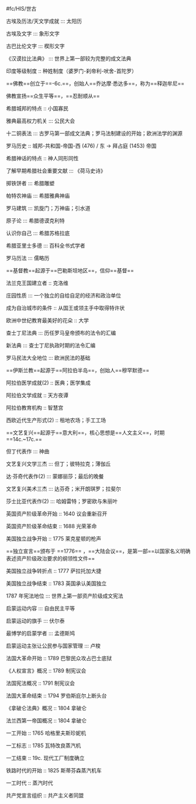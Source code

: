 #fc/HIS/世古

古埃及历法/天文学成就 ::: 太阳历 <!--SR:!2025-07-01,9,250!2025-06-24,2,226-->

古埃及文字 ::: 象形文字 <!--SR:!2025-07-01,9,250!2025-06-27,5,246-->

古巴比伦文字 ::: 楔形文字 <!--SR:!2025-06-30,8,250!2025-06-27,5,249-->

《汉谟拉比法典》 ::: 世界上第一部较为完整的成文法典 <!--SR:!2025-06-27,5,246!2025-06-27,5,246-->

印度等级制度 :: 种姓制度（婆罗门-刹帝利-吠舍-首陀罗） <!--SR:!2025-06-27,5,246-->

==佛教==创立于==-6c.==，创始人==乔达摩·悉达多==，称为==释迦牟尼== <!--SR:!2025-06-27,5,246!2025-06-23,1,206!2025-06-23,1,229!2025-06-27,5,246-->

佛教宣扬==众生平等==，==忍耐顺从== <!--SR:!2025-06-27,5,249!2025-06-27,5,246-->

希腊城邦的特点 :: 小国寡民 <!--SR:!2025-06-27,5,246-->

雅典最高权力机关 ::: 公民大会 <!--SR:!2025-06-27,5,249!2025-06-30,8,250-->

十二铜表法 ::: 古罗马第一部成文法典；罗马法制建设的开始；欧洲法学的渊源 <!--SR:!2025-06-27,5,246!2025-06-23,1,226-->

罗马历史 :: 城邦-共和国-帝国-西 (476) / 东 -> 拜占庭 (1453) 帝国 <!--SR:!2025-06-27,5,246-->

希腊神话的特点 :: 神人同形同性 <!--SR:!2025-06-27,5,246-->

了解早期希腊社会重要文献 ::: 《荷马史诗》 <!--SR:!2025-06-27,5,249!2025-06-23,1,226-->

掷铁饼者 ::: 希腊雕塑 <!--SR:!2025-06-30,8,250!2025-07-01,9,250-->

帕特农神庙 ::: 希腊雅典神庙 <!--SR:!2025-06-27,5,249!2025-06-27,5,229-->

罗马建筑 ::: 凯旋门；万神庙；引水道 <!--SR:!2025-06-27,5,230!2025-06-27,5,249-->

原子论 ::: 希腊德谟克利特 <!--SR:!2025-06-27,5,246!2025-06-30,8,250-->

认识你自己 ::: 希腊苏格拉底 <!--SR:!2025-06-27,5,246!2025-06-27,5,246-->

希腊亚里士多德 ::: 百科全书式学者 <!--SR:!2025-06-27,5,249!2025-06-27,5,229-->

罗马历法 ::: 儒略历 <!--SR:!2025-06-27,5,246!2025-06-27,5,249-->

==基督教==起源于==巴勒斯坦地区==，信仰==基督== <!--SR:!2025-06-27,5,249!2025-06-29,7,250!2025-06-27,5,249-->

法兰克王国建立者 :: 克洛维 <!--SR:!2025-06-27,5,249-->

庄园性质 ::: 一个独立的自给自足的经济和政治单位 <!--SR:!2025-06-29,7,250!2025-06-27,5,246-->

成为自治城市的条件 :: 从国王或领主手中取得特许状 <!--SR:!2025-06-27,5,249-->

欧洲中世纪教育最美好的花朵 :: 大学 <!--SR:!2025-06-27,5,249-->

查士丁尼法典 ::: 历任罗马皇帝颁布的法令的汇编 <!--SR:!2025-06-27,5,249!2025-06-27,5,246-->

新法典 ::: 查士丁尼执政时期的法令汇编 <!--SR:!2025-06-27,5,246!2025-06-27,5,246-->

罗马民法大全地位 ::: 欧洲民法的基础 <!--SR:!2025-06-27,5,229!2025-06-23,4,270-->

==伊斯兰教==起源于==阿拉伯半岛==，创始人==穆罕默德== <!--SR:!2025-06-27,5,246!2025-06-23,1,189!2025-06-27,5,249-->

阿拉伯医学成就(2) :: 医典；医学集成 <!--SR:!2025-06-27,5,229-->

阿拉伯文学成就 :: 天方夜谭 <!--SR:!2025-06-27,5,249-->

阿拉伯教育机构 :: 智慧宫 <!--SR:!2025-06-27,5,246-->

西欧近代生产形式(2) :: 租地农场；手工工场 <!--SR:!2025-06-29,7,250-->

==文艺复兴==起源于==意大利==，核心思想是==人文主义==，时期==14c.~17c.== <!--SR:!2025-06-27,5,249!2025-06-27,5,246!2025-06-27,5,249!2025-06-29,7,250-->

但丁代表作 ::: 神曲 <!--SR:!2025-06-27,5,246!2025-06-30,8,250-->

文艺复兴文学三杰 ::: 但丁；彼特拉克；薄伽丘 <!--SR:!2025-06-27,5,246!2025-06-27,5,249-->

达·芬奇代表作(2) ::: 蒙娜丽莎；最后的晚餐 <!--SR:!2025-06-27,5,246!2025-06-30,8,250-->

文艺复兴美术三杰 ::: 达芬奇；米开朗琪罗；拉斐尔 <!--SR:!2025-06-23,1,209!2025-06-27,5,246-->

莎士比亚代表作(2) ::: 哈姆雷特；罗密欧与朱丽叶 <!--SR:!2025-06-23,1,209!2025-06-27,5,246-->

英国资产阶级革命开始 :: 1640 议会重新召开 <!--SR:!2025-06-27,5,249-->

英国资产阶级革命结束 :: 1688 光荣革命 <!--SR:!2025-06-27,5,249-->

美国独立战争开始 :: 1775 莱克星顿的枪声 <!--SR:!2025-06-24,2,230-->

==独立宣言==颁布于 ==1776== ，==大陆会议==，是第一部==以国家名义明确表述资产阶级政治要求的纲领性文件== <!--SR:!2025-06-27,5,246!2025-06-27,5,230!2025-06-27,5,246!2025-06-27,5,230-->

美国独立战争转折点 :: 1777 萨拉托加大捷 <!--SR:!2025-06-24,2,209-->

美国独立战争结束 :: 1783 英国承认美国独立 <!--SR:!2025-06-27,5,249-->

1787 年宪法地位 ::: 世界上第一部资产阶级成文宪法 <!--SR:!2025-06-27,5,246!2025-06-27,5,246-->

启蒙运动内容 ::: 自由民主平等 <!--SR:!2025-06-27,5,246!2025-06-27,5,249-->

启蒙运动的旗手 ::: 伏尔泰 <!--SR:!2025-06-23,1,189!2025-06-23,1,226-->

最博学的启蒙学者 ::: 孟德斯鸠 <!--SR:!2025-06-23,1,226!2025-06-24,2,209-->

启蒙运动主张让公民参与国家管理 ::: 卢梭 <!--SR:!2025-06-27,5,249!2025-06-24,2,210-->

法国大革命开始 :: 1789 巴黎民众攻占巴士底狱 <!--SR:!2025-06-27,5,246-->

《人权宣言》概况 :: 1789 制宪议会 <!--SR:!2025-06-24,2,230-->

法国宪法概况 :: 1791 制宪议会 <!--SR:!2025-06-24,2,230-->

法国大革命结束 :: 1794 罗伯斯庇尔上断头台 <!--SR:!2025-06-23,4,270-->

《拿破仑法典》概况 :: 1804 拿破仑 <!--SR:!2025-07-01,9,250-->

法兰西第一帝国概况 :: 1804 拿破仑 <!--SR:!2025-06-27,5,246-->

一工开始 :: 1765 哈格里夫斯珍妮机 <!--SR:!2025-07-01,9,250-->

一工标志 :: 1785 瓦特改良蒸汽机 <!--SR:!2025-06-29,7,250-->

一工结束 :: 19c. 现代工厂制度确立 <!--SR:!2025-06-27,5,246-->

铁路时代的开始 :: 1825 斯蒂芬森蒸汽机车 <!--SR:!2025-06-27,5,249-->

一工时代 :: 蒸汽时代 <!--SR:!2025-06-27,5,249-->

共产党宣言组织 :: 共产主义者同盟 <!--SR:!2025-06-27,5,246-->

